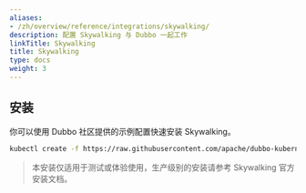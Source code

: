 ```yaml
---
aliases:
- /zh/overview/reference/integrations/skywalking/
description: 配置 Skywalking 与 Dubbo 一起工作
linkTitle: Skywalking
title: Skywalking
type: docs
weight: 3
---
```


## 安装

你可以使用 Dubbo 社区提供的示例配置快速安装 Skywalking。

```bash
kubectl create -f https://raw.githubusercontent.com/apache/dubbo-kubernetes/master/deploy/kubernetes/skywalking.yaml
```
> 本安装仅适用于测试或体验使用，生产级别的安装请参考 Skywalking 官方安装文档。
